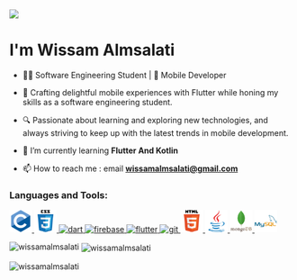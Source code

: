 <img align="center" src="https://i.giphy.com/media/v1.Y2lkPTc5MGI3NjExY2dna3JldGc2cHl4aDZ0bXBycG4wOTd3Z21vOGxzb2Z2MnJweWxtNCZlcD12MV9pbnRlcm5hbF9naWZfYnlfaWQmY3Q9dg/u2wg2uXJbHzkXkPphr/giphy.gif](https://i.giphy.com/media/v1.Y2lkPTc5MGI3NjExazZsZnJudnNuNGVvZDF2eWZrZW80aWpyZjM3a3U3ajVydXFuMTB4OSZlcD12MV9pbnRlcm5hbF9naWZfYnlfaWQmY3Q9Zw/Y1vohJMVMtjSQxmUot/giphy.gif" width="700"/>


<h1 align="left">I'm Wissam Almsalati</h1>


- 👨‍💻 Software Engineering Student | 📱 Mobile Developer

- 🌟 Crafting delightful mobile experiences with Flutter while honing my skills as a software engineering student.

- 🔍 Passionate about learning and exploring new technologies, and always striving to keep up with the latest trends in mobile development.

- 🌱 I’m currently learning **Flutter And Kotlin**

- 📫 How to reach me : email **wissamalmsalati@gmail.com**



<h3 align="left">Languages and Tools:</h3>
<p align="left"> <a href="https://www.cprogramming.com/" target="_blank" rel="noreferrer"> <img src="https://raw.githubusercontent.com/devicons/devicon/master/icons/c/c-original.svg" alt="c" width="40" height="40"/> </a> <a href="https://www.w3schools.com/css/" target="_blank" rel="noreferrer"> <img src="https://raw.githubusercontent.com/devicons/devicon/master/icons/css3/css3-original-wordmark.svg" alt="css3" width="40" height="40"/> </a> <a href="https://dart.dev" target="_blank" rel="noreferrer"> <img src="https://www.vectorlogo.zone/logos/dartlang/dartlang-icon.svg" alt="dart" width="40" height="40"/> </a> <a href="https://firebase.google.com/" target="_blank" rel="noreferrer"> <img src="https://www.vectorlogo.zone/logos/firebase/firebase-icon.svg" alt="firebase" width="40" height="40"/> </a> <a href="https://flutter.dev" target="_blank" rel="noreferrer"> <img src="https://www.vectorlogo.zone/logos/flutterio/flutterio-icon.svg" alt="flutter" width="40" height="40"/> </a> <a href="https://git-scm.com/" target="_blank" rel="noreferrer"> <img src="https://www.vectorlogo.zone/logos/git-scm/git-scm-icon.svg" alt="git" width="40" height="40"/> </a> <a href="https://www.w3.org/html/" target="_blank" rel="noreferrer"> <img src="https://raw.githubusercontent.com/devicons/devicon/master/icons/html5/html5-original-wordmark.svg" alt="html5" width="40" height="40"/> </a> <a href="https://www.java.com" target="_blank" rel="noreferrer"> <img src="https://raw.githubusercontent.com/devicons/devicon/master/icons/java/java-original.svg" alt="java" width="40" height="40"/> </a> <a href="https://www.mongodb.com/" target="_blank" rel="noreferrer"> <img src="https://raw.githubusercontent.com/devicons/devicon/master/icons/mongodb/mongodb-original-wordmark.svg" alt="mongodb" width="40" height="40"/> </a> <a href="https://www.mysql.com/" target="_blank" rel="noreferrer"> <img src="https://raw.githubusercontent.com/devicons/devicon/master/icons/mysql/mysql-original-wordmark.svg" alt="mysql" width="40" height="40"/> </a> </p>

<p><img align="left" src="https://github-readme-stats.vercel.app/api/top-langs?username=wissamalmsalati&show_icons=true&theme=dracula&locale=en&layout=compact" alt="wissamalmsalati" /></p>


<p>&nbsp;<img align="center" src="https://github-readme-stats.vercel.app/api?username=wissamalmsalati&show_icons=true&theme=dracula&locale=en" alt="wissamalmsalati" /></p>

<p><img align="center" src="https://github-readme-streak-stats.herokuapp.com/?user=wissamalmsalati&theme=dracula" alt="wissamalmsalati" /></p>

